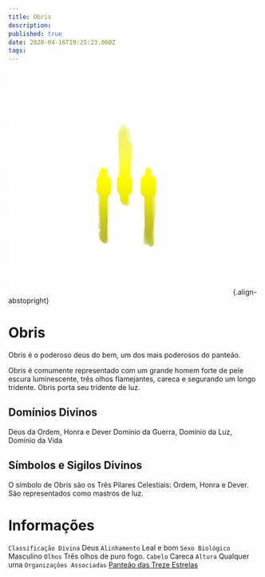 ```yaml
---
title: Obris
description: 
published: true
date: 2020-04-16T19:25:23.060Z
tags: 
---
```


<!-- SUBTITLE: Deus da Ordem, Honra e Dever -->
![obris.png](/uploads/simbolos-divinos/obris.png){.align-abstopright}

# Obris
Obris é o poderoso deus do bem, um dos mais poderosos do panteão.

Obris é comumente representado com um grande homem forte de pele escura luminescente, três olhos flamejantes, careca e segurando um longo tridente. Obris porta seu tridente de luz.

## Domínios Divinos
Deus da Ordem, Honra e Dever Domínio da Guerra, Domínio da Luz, Domínio da Vida

## Símbolos e Sigilos Divinos
O símbolo de Obris são os Três Pilares Celestiais: Ordem, Honra e Dever. São representados como mastros de luz.

# Informações
`Classificação Divina` Deus
`Alinhamento` Leal e bom 
`Sexo Biológico` Masculino 
`Olhos` Três olhos de puro fogo. 
`Cabelo` Careca 
`Altura` Qualquer uma 
`Organizações Associadas` [Panteão das Treze Estrelas](http://localhost/divindades/panteao-das-treze-estrelas#panteao-das-treze-estrelas)
